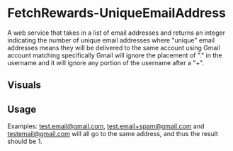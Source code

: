 # FetchRewards-UniqueEmailAddress
A web service that takes in a list of email addresses and returns an integer indicating the number of unique email addresses where "unique" email addresses means they will be delivered to the same account using Gmail account matching specifically Gmail will ignore the placement of "." in the username and it will ignore any portion of the username after a "+".

## Visuals


## Usage
Examples:
test.email@gmail.com, test.email+spam@gmail.com and testemail@gmail.com will all go to the same address, and thus the result should be 1.

